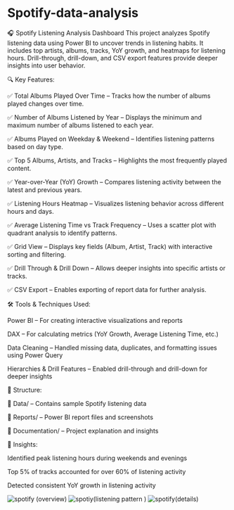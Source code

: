 # Spotify-data-analysis
🎧 Spotify Listening Analysis Dashboard This project analyzes Spotify listening data using Power BI to uncover trends in listening habits. It includes top artists, albums, tracks, YoY growth, and heatmaps for listening hours. Drill-through, drill-down, and CSV export features provide deeper insights into user behavior.

🔍 Key Features:

✅ Total Albums Played Over Time – Tracks how the number of albums played changes over time.

✅ Number of Albums Listened by Year – Displays the minimum and maximum number of albums listened to each year.

✅ Albums Played on Weekday & Weekend – Identifies listening patterns based on day type.

✅ Top 5 Albums, Artists, and Tracks – Highlights the most frequently played content.

✅ Year-over-Year (YoY) Growth – Compares listening activity between the latest and previous years.

✅ Listening Hours Heatmap – Visualizes listening behavior across different hours and days.

✅ Average Listening Time vs Track Frequency – Uses a scatter plot with quadrant analysis to identify patterns.

✅ Grid View – Displays key fields (Album, Artist, Track) with interactive sorting and filtering.

✅ Drill Through & Drill Down – Allows deeper insights into specific artists or tracks.

✅ CSV Export – Enables exporting of report data for further analysis.

🛠️ Tools & Techniques Used:

Power BI – For creating interactive visualizations and reports

DAX – For calculating metrics (YoY Growth, Average Listening Time, etc.)

Data Cleaning – Handled missing data, duplicates, and formatting issues using Power Query

Hierarchies & Drill Features – Enabled drill-through and drill-down for deeper insights


📂 Structure:

📁 Data/ – Contains sample Spotify listening data

📁 Reports/ – Power BI report files and screenshots

📁 Documentation/ – Project explanation and insights


🚀 Insights:

Identified peak listening hours during weekends and evenings

Top 5% of tracks accounted for over 60% of listening activity

Detected consistent YoY growth in listening activity

![spotify (overview)](https://github.com/user-attachments/assets/48eb13be-65e9-47f8-849a-e9008b83241c)
![spotiy(listening pattern )](https://github.com/user-attachments/assets/9d8cfcfc-8d0b-4fa4-a57c-cf858b2750fa)
![spotify(details)](https://github.com/user-attachments/assets/70e24c57-4054-4498-8e50-32572e39eb0c)




